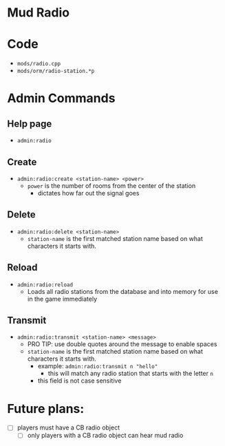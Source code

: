 # Mud Radio

# Code
- `mods/radio.cpp`
- `mods/orm/radio-station.*p`

# Admin Commands
## Help page
- `admin:radio`

## Create
- `admin:radio:create <station-name> <power>`
	- `power` is the number of rooms from the center of the station
		- dictates how far out the signal goes

## Delete
- `admin:radio:delete <station-name>`
	- `station-name` is the first matched station name based on what characters it starts with.

## Reload
- `admin:radio:reload`
	- Loads all radio stations from the database and into memory for use in the game immediately

## Transmit
- `admin:radio:transmit <station-name> <message>`
	- PRO TIP: use double quotes around the message to enable spaces
	- `station-name` is the first matched station name based on what characters it starts with.
		- example: `admin:radio:transmit n "hello"`
			- this will match any radio station that starts with the letter `n`
		- this field is not case sensitive

# Future plans:
- [ ] players must have a CB radio object
	- [ ] only players with a CB radio object can hear mud radio
